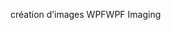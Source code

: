 <span data-ttu-id="de9a4-101">création d’images WPF</span><span class="sxs-lookup"><span data-stu-id="de9a4-101">WPF Imaging</span></span>